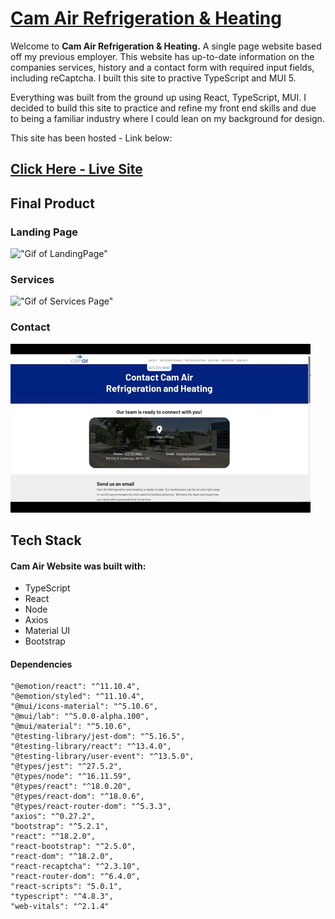 # [Cam Air Refrigeration & Heating](https://camair.jbridges1119.net/)
Welcome to **Cam Air Refrigeration & Heating.** A single page website based off my previous employer. This website has up-to-date information on the companies services, history and a contact form with required input fields, including reCaptcha. I built this site to practive TypeScript and MUI 5.

Everything was built from the ground up using React, TypeScript, MUI. I decided to build this site to practice and refine my front end skills and due to being a familiar industry where I could lean on my background for design. 

This site has been hosted - Link below:


## [Click Here - Live Site](https://camair.jbridges1119.net/)

## Final Product
### Landing Page
!["Gif of LandingPage"](https://github.com/Jbridges1119/cam-air/blob/master/docs/landing.gif?raw=true)
### Services
!["Gif of Services Page"](https://github.com/Jbridges1119/cam-air/blob/master/docs/service.gif?raw=true)
### Contact
!["Gif of Contact Pages"](https://github.com/Jbridges1119/cam-air/blob/master/docs/contact.gif?raw=true)

 

## Tech Stack
#### Cam Air Website was built with:
- TypeScript
- React 
- Node 
- Axios 
- Material UI 
- Bootstrap

#### Dependencies
    "@emotion/react": "^11.10.4",
    "@emotion/styled": "^11.10.4",
    "@mui/icons-material": "^5.10.6",
    "@mui/lab": "^5.0.0-alpha.100",
    "@mui/material": "^5.10.6",
    "@testing-library/jest-dom": "^5.16.5",
    "@testing-library/react": "^13.4.0",
    "@testing-library/user-event": "^13.5.0",
    "@types/jest": "^27.5.2",
    "@types/node": "^16.11.59",
    "@types/react": "^18.0.20",
    "@types/react-dom": "^18.0.6",
    "@types/react-router-dom": "^5.3.3",
    "axios": "^0.27.2",
    "bootstrap": "^5.2.1",
    "react": "^18.2.0",
    "react-bootstrap": "^2.5.0",
    "react-dom": "^18.2.0",
    "react-recaptcha": "^2.3.10",
    "react-router-dom": "^6.4.0",
    "react-scripts": "5.0.1",
    "typescript": "^4.8.3",
    "web-vitals": "^2.1.4"
